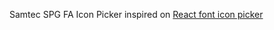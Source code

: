 Samtec SPG FA Icon Picker inspired on [React font icon picker](https://github.com/fontIconPicker/react-fonticonpicker)
